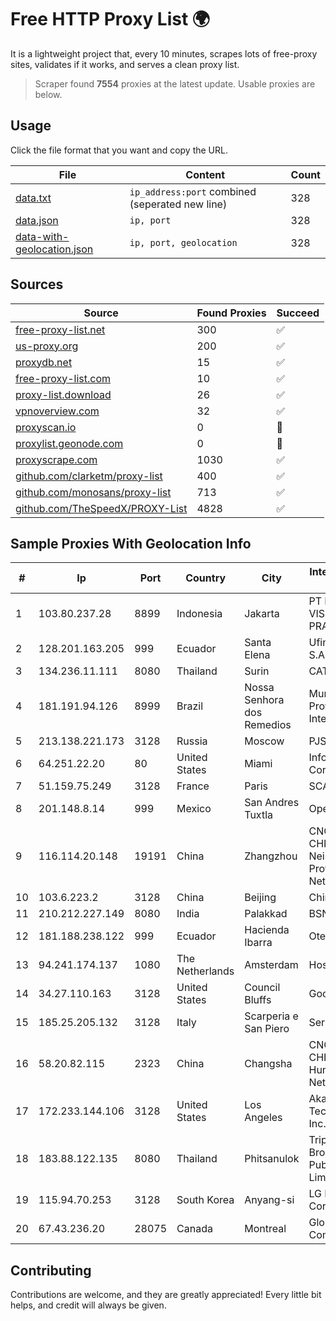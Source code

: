 
# Free HTTP Proxy List 🌍

It is a lightweight project that, every 10 minutes, scrapes lots of free-proxy sites, validates if it works, and serves a clean proxy list.


> Scraper found **7554** proxies at the latest update. Usable proxies are below.

## Usage

Click the file format that you want and copy the URL.


|File|Content|Count|
|----|-------|-----|
|[data.txt](https://raw.githubusercontent.com/themiralay/Proxy-List-World/master/data.txt)|`ip_address:port` combined (seperated new line)|328|
|[data.json](https://raw.githubusercontent.com/themiralay/Proxy-List-World/master/data.json)|`ip, port`|328|
|[data-with-geolocation.json](https://raw.githubusercontent.com/themiralay/Proxy-List-World/master/data-with-geolocation.json)|`ip, port, geolocation`|328|

## Sources

|Source|Found Proxies|Succeed|
|------|-------------|-------|
|[free-proxy-list.net](https://free-proxy-list.net)|300|✅|
|[us-proxy.org](https://www.us-proxy.org)|200|✅|
|[proxydb.net](http://proxydb.net)|15|✅|
|[free-proxy-list.com](https://free-proxy-list.com/?page=&port=&type%5B%5D=http&type%5B%5D=https&up_time=0&search=Search)|10|✅|
|[proxy-list.download](https://www.proxy-list.download/HTTP)|26|✅|
|[vpnoverview.com](https://vpnoverview.com/privacy/anonymous-browsing/free-proxy-servers)|32|✅|
|[proxyscan.io](https://www.proxyscan.io)|0|🚫|
|[proxylist.geonode.com](https://proxylist.geonode.com/api/proxy-list?limit=300&page=1&sort_by=lastChecked&sort_type=desc&protocols=http,https)|0|🚫|
|[proxyscrape.com](https://api.proxyscrape.com/v2/?request=displayproxies&protocol=http&timeout=10000&country=all&ssl=all&anonymity=all)|1030|✅|
|[github.com/clarketm/proxy-list](https://raw.githubusercontent.com/clarketm/proxy-list/master/proxy-list-raw.txt)|400|✅|
|[github.com/monosans/proxy-list](https://raw.githubusercontent.com/monosans/proxy-list/main/proxies/http.txt)|713|✅|
|[github.com/TheSpeedX/PROXY-List](https://raw.githubusercontent.com/TheSpeedX/PROXY-List/master/http.txt)|4828|✅|


## Sample Proxies With Geolocation Info

|#|Ip|Port|Country|City|Internet Service Provider|
|-|--|----|-------|----|-------------------------|
|1|103.80.237.28|8899|Indonesia|Jakarta|PT MITRA VISIONER PRATAMA|
|2|128.201.163.205|999|Ecuador|Santa Elena|Ufinet Panama S.A.|
|3|134.236.11.111|8080|Thailand|Surin|CAT-BB|
|4|181.191.94.126|8999|Brazil|Nossa Senhora dos Remedios|Mundial NET Provedor De Internet|
|5|213.138.221.173|3128|Russia|Moscow|PJSC MegaFon|
|6|64.251.22.20|80|United States|Miami|Infolink Global Corporation|
|7|51.159.75.249|3128|France|Paris|SCALEWAY|
|8|201.148.8.14|999|Mexico|San Andres Tuxtla|Operbes|
|9|116.114.20.148|19191|China|Zhangzhou|CNC Group CHINA169 Neimeng Province Network|
|10|103.6.223.2|3128|China|Beijing|China Unicom|
|11|210.212.227.149|8080|India|Palakkad|BSNL Internet|
|12|181.188.238.122|999|Ecuador|Hacienda Ibarra|Otecel S.A.|
|13|94.241.174.137|1080|The Netherlands|Amsterdam|Hostkey B.V.|
|14|34.27.110.163|3128|United States|Council Bluffs|Google LLC|
|15|185.25.205.132|3128|Italy|Scarperia e San Piero|Servereasy Italy|
|16|58.20.82.115|2323|China|Changsha|CNC Group CHINA169 Hunan Province Network|
|17|172.233.144.106|3128|United States|Los Angeles|Akamai Technologies, Inc.|
|18|183.88.122.135|8080|Thailand|Phitsanulok|Triple T Broadband Public Company Limited|
|19|115.94.70.253|3128|South Korea|Anyang-si|LG DACOM Corporation|
|20|67.43.236.20|28075|Canada|Montreal|GloboTech Communications|



## Contributing

Contributions are welcome, and they are greatly appreciated! Every
little bit helps, and credit will always be given.

